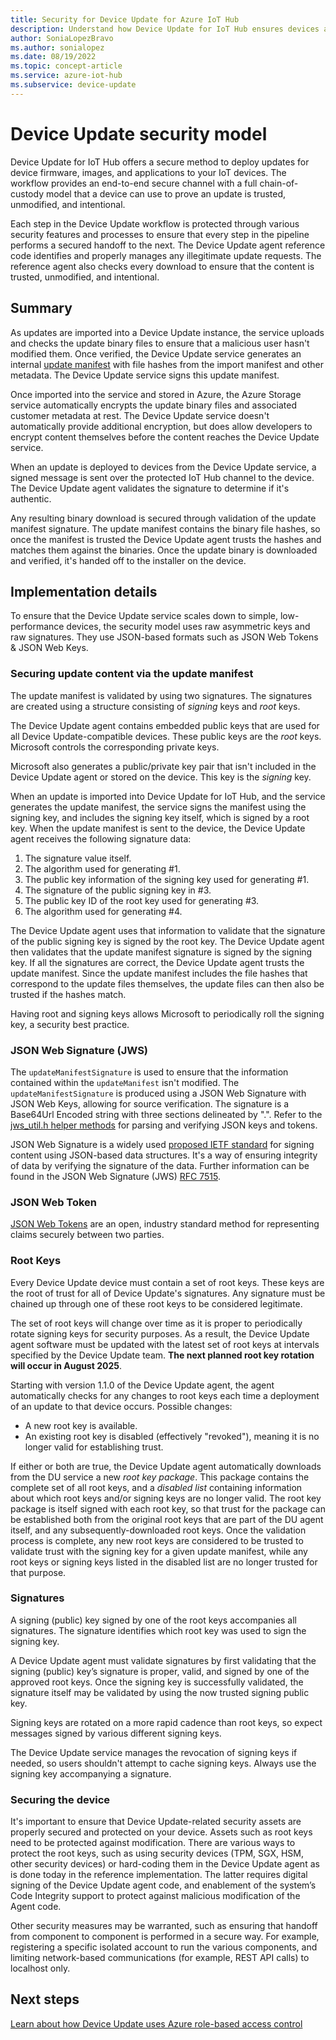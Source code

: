 ```yaml
---
title: Security for Device Update for Azure IoT Hub
description: Understand how Device Update for IoT Hub ensures devices are updated securely.
author: SoniaLopezBravo
ms.author: sonialopez
ms.date: 08/19/2022
ms.topic: concept-article
ms.service: azure-iot-hub
ms.subservice: device-update
---
```


# Device Update security model

Device Update for IoT Hub offers a secure method to deploy updates for device firmware, images, and applications to your IoT devices. The workflow provides an end-to-end secure channel with a full chain-of-custody model that a device can use to prove an update is trusted, unmodified, and intentional.

Each step in the Device Update workflow is protected through various security features and processes to ensure that every step in the pipeline performs a secured handoff to the next. The Device Update agent reference code identifies and properly manages any illegitimate update requests. The reference agent also checks every download to ensure that the content is trusted, unmodified, and intentional.

## Summary

As updates are imported into a Device Update instance, the service uploads and checks the update binary files to ensure that a malicious user hasn't modified them. Once verified, the Device Update service generates an internal [update manifest](./update-manifest.md) with file hashes from the import manifest and other metadata. The Device Update service signs this update manifest.

Once imported into the service and stored in Azure, the Azure Storage service automatically encrypts the update binary files and associated customer metadata at rest. The Device Update service doesn't automatically provide additional encryption, but does allow developers to encrypt content themselves before the content reaches the Device Update service.

When an update is deployed to devices from the Device Update service, a signed message is sent over the protected IoT Hub channel to the device. The Device Update agent validates the signature to determine if it's authentic.

Any resulting binary download is secured through validation of the update manifest signature. The update manifest contains the binary file hashes, so once the manifest is trusted the Device Update agent trusts the hashes and matches them against the binaries. Once the update binary is downloaded and verified, it's handed off to the installer on the device.

## Implementation details

To ensure that the Device Update service scales down to simple, low-performance devices, the security model uses raw asymmetric keys and raw signatures. They use JSON-based formats such as JSON Web Tokens & JSON Web Keys.

### Securing update content via the update manifest

The update manifest is validated by using two signatures. The signatures are created using a structure consisting of *signing* keys and *root* keys.

The Device Update agent contains embedded public keys that are used for all Device Update-compatible devices. These public keys are the *root* keys. Microsoft controls the corresponding private keys.

Microsoft also generates a public/private key pair that isn't included in the Device Update agent or stored on the device. This key is the *signing* key.

When an update is imported into Device Update for IoT Hub, and the service generates the update manifest, the service signs the manifest using the signing key, and includes the signing key itself, which is signed by a root key. When the update manifest is sent to the device, the Device Update agent receives the following signature data:

1. The signature value itself.
2. The algorithm used for generating #1.
3. The public key information of the signing key used for generating #1.
4. The signature of the public signing key in #3.
5. The public key ID of the root key used for generating #3.
6. The algorithm used for generating #4.

The Device Update agent uses that information to validate that the signature of the public signing key is signed by the root key. The Device Update agent then validates that the update manifest signature is signed by the signing key. If all the signatures are correct, the Device Update agent trusts the update manifest. Since the update manifest includes the file hashes that correspond to the update files themselves, the update files can then also be trusted if the hashes match.

Having root and signing keys allows Microsoft to periodically roll the signing key, a security best practice.

### JSON Web Signature (JWS)

The `updateManifestSignature` is used to ensure that the information contained within the `updateManifest` isn't modified. The `updateManifestSignature` is produced using a JSON Web Signature with JSON Web Keys, allowing for source verification. The signature is a Base64Url Encoded string with three sections delineated by ".".  Refer to the [jws_util.h helper methods](https://github.com/Azure/iot-hub-device-update/tree/main/src/utils/jws_utils) for parsing and verifying JSON keys and tokens.

JSON Web Signature is a widely used [proposed IETF standard](https://tools.ietf.org/html/rfc7515) for signing content using JSON-based data structures. It's a way of ensuring integrity of data by verifying the signature of the data. Further information can be found in the JSON Web Signature (JWS) [RFC 7515](https://www.rfc-editor.org/info/rfc7515).

### JSON Web Token

[JSON Web Tokens](https://tools.ietf.org/html/rfc7519) are an open, industry standard method for representing claims securely between two parties.

### Root Keys

Every Device Update device must contain a set of root keys. These keys are the root of trust for all of Device Update's signatures. Any signature must be chained up through one of these root keys to be considered legitimate.

The set of root keys will change over time as it is proper to periodically rotate signing keys for security purposes. As a result, the Device Update agent software must be updated with the latest set of root keys at intervals specified by the Device Update team. **The next planned root key rotation will occur in August 2025**.

Starting with version 1.1.0 of the Device Update agent, the agent automatically checks for any changes to root keys each time a deployment of an update to that device occurs. Possible changes:

* A new root key is available.
* An existing root key is disabled (effectively "revoked"), meaning it is no longer valid for establishing trust.

If either or both are true, the Device Update agent automatically downloads from the DU service a new _root key package_. This package contains the complete set of all root keys, and a _disabled list_ containing information about which root keys and/or signing keys are no longer valid. The root key package is itself signed with each root key, so that trust for the package can be established both from the original root keys that are part of the DU agent itself, and any subsequently-downloaded root keys. Once the validation process is complete, any new root keys are considered to be trusted to validate trust with the signing key for a given update manifest, while any root keys or signing keys listed in the disabled list are no longer trusted for that purpose.

### Signatures

A signing (public) key signed by one of the root keys accompanies all signatures. The signature identifies which root key was used to sign the signing key.

A Device Update agent must validate signatures by first validating that the signing (public) key’s signature is proper, valid, and signed by one of the approved root keys. Once the signing key is successfully validated, the signature itself may be validated by using the now trusted signing public key.

Signing keys are rotated on a more rapid cadence than root keys, so expect messages signed by various different signing keys.

The Device Update service manages the revocation of signing keys if needed, so users shouldn't attempt to cache signing keys. Always use the signing key accompanying a signature.

### Securing the device

It's important to ensure that Device Update-related security assets are properly secured and protected on your device. Assets such as root keys need to be protected against modification. There are various ways to protect the root keys, such as using security devices (TPM, SGX, HSM, other security devices) or hard-coding them in the Device Update agent as is done today in the reference implementation. The latter requires digital signing of the Device Update agent code, and enablement of the system’s Code Integrity support to protect against malicious modification of the Agent code.

Other security measures may be warranted, such as ensuring that handoff from component to component is performed in a secure way. For example, registering a specific isolated account to run the various components, and limiting network-based communications (for example, REST API calls) to localhost only.

## Next steps

[Learn about how Device Update uses Azure role-based access control](.\device-update-control-access.md)
